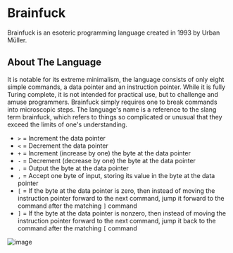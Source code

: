 # Brainfuck
Brainfuck is an esoteric programming language created in 1993 by Urban Müller.

## About The Language 
It is notable for its extreme minimalism, the language consists of only eight simple commands, a data pointer and an instruction pointer. While it is fully Turing complete, it is not intended for practical use, but to challenge and amuse programmers. Brainfuck simply requires one to break commands into microscopic steps.
The language's name is a reference to the slang term brainfuck, which refers to things so complicated or unusual that they exceed the limits of one's understanding.

* `>` = Increment the data pointer
* `<` = Decrement the data pointer
* `+` = Increment (increase by one) the byte at the data pointer
* `-` = Decrement (decrease by one) the byte at the data pointer
* `.` = Output the byte at the data pointer
* `,` = Accept one byte of input, storing its value in the byte at the data pointer
* `[` = If the byte at the data pointer is zero, then instead of moving the instruction pointer forward to the next command, jump it forward to the command after the matching `]` command
* `]` = If the byte at the data pointer is nonzero, then instead of moving the instruction pointer forward to the next command, jump it back to the command after the matching `[` command

![image](https://user-images.githubusercontent.com/58489322/145904609-d8eb8bfc-0f80-4862-8464-3a25bfe0bc3b.png)
